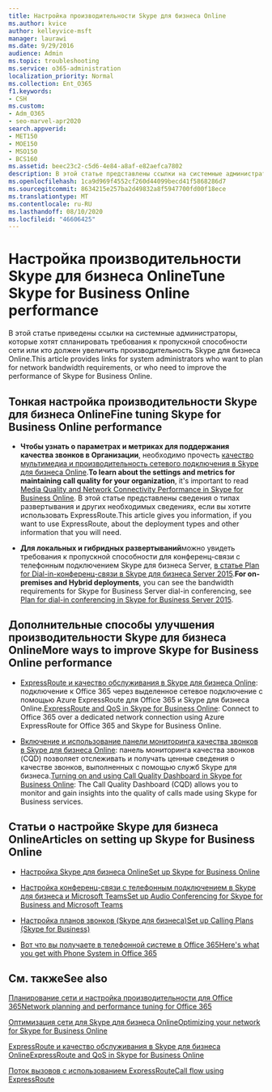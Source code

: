 ```yaml
---
title: Настройка производительности Skype для бизнеса Online
ms.author: kvice
author: kelleyvice-msft
manager: laurawi
ms.date: 9/29/2016
audience: Admin
ms.topic: troubleshooting
ms.service: o365-administration
localization_priority: Normal
ms.collection: Ent_O365
f1.keywords:
- CSH
ms.custom:
- Adm_O365
- seo-marvel-apr2020
search.appverid:
- MET150
- MOE150
- MSO150
- BCS160
ms.assetid: beec23c2-c5d6-4e84-a8af-e82aefca7802
description: В этой статье представлены ссылки на системные администраторы, планирующие требования к пропускной способности сети или повышающие производительность Skype для бизнеса Online.
ms.openlocfilehash: 1ca9d969f4552cf260d44099becd41f5868286d7
ms.sourcegitcommit: 8634215e257ba2d49832a8f5947700fd00f18ece
ms.translationtype: MT
ms.contentlocale: ru-RU
ms.lasthandoff: 08/10/2020
ms.locfileid: "46606425"
---
```

# <a name="tune-skype-for-business-online-performance"></a><span data-ttu-id="8ca77-103">Настройка производительности Skype для бизнеса Online</span><span class="sxs-lookup"><span data-stu-id="8ca77-103">Tune Skype for Business Online performance</span></span>

<span data-ttu-id="8ca77-104">В этой статье приведены ссылки на системные администраторы, которые хотят спланировать требования к пропускной способности сети или кто должен увеличить производительность Skype для бизнеса Online.</span><span class="sxs-lookup"><span data-stu-id="8ca77-104">This article provides links for system administrators who want to plan for network bandwidth requirements, or who need to improve the performance of Skype for Business Online.</span></span> 
  
## <a name="fine-tuning-skype-for-business-online-performance"></a><span data-ttu-id="8ca77-105">Тонкая настройка производительности Skype для бизнеса Online</span><span class="sxs-lookup"><span data-stu-id="8ca77-105">Fine tuning Skype for Business Online performance</span></span>

- <span data-ttu-id="8ca77-106">**Чтобы узнать о параметрах и метриках для поддержания качества звонков в Организации**, необходимо прочесть [качество мультимедиа и производительность сетевого подключения в Skype для бизнеса Online](https://docs.microsoft.com/skypeforbusiness/optimizing-your-network/media-quality-and-network-connectivity-performance).</span><span class="sxs-lookup"><span data-stu-id="8ca77-106">**To learn about the settings and metrics for maintaining call quality for your organization**, it's important to read [Media Quality and Network Connectivity Performance in Skype for Business Online](https://docs.microsoft.com/skypeforbusiness/optimizing-your-network/media-quality-and-network-connectivity-performance).</span></span> <span data-ttu-id="8ca77-107">В этой статье представлены сведения о типах развертывания и других необходимых сведениях, если вы хотите использовать ExpressRoute.</span><span class="sxs-lookup"><span data-stu-id="8ca77-107">This article gives you information, if you want to use ExpressRoute, about the deployment types and other information that you will need.</span></span>
    
- <span data-ttu-id="8ca77-108">**Для локальных и гибридных развертываний**можно увидеть требования к пропускной способности для конференц-связи с телефонным подключением Skype для бизнеса Server, [в статье Plan for Dial-in-конференц-связи в Skype для бизнеса Server 2015](https://docs.microsoft.com/skypeforbusiness/plan-your-deployment/conferencing/dial-in-conferencing).</span><span class="sxs-lookup"><span data-stu-id="8ca77-108">**For on-premises and Hybrid deployments**, you can see the bandwidth requirements for Skype for Business Server dial-in conferencing, see [Plan for dial-in conferencing in Skype for Business Server 2015](https://docs.microsoft.com/skypeforbusiness/plan-your-deployment/conferencing/dial-in-conferencing).</span></span>
    
## <a name="more-ways-to-improve-skype-for-business-online-performance"></a><span data-ttu-id="8ca77-109">Дополнительные способы улучшения производительности Skype для бизнеса Online</span><span class="sxs-lookup"><span data-stu-id="8ca77-109">More ways to improve Skype for Business Online performance</span></span>

- <span data-ttu-id="8ca77-110">[ExpressRoute и качество обслуживания в Skype для бизнеса Online](https://docs.microsoft.com/skypeforbusiness/optimizing-your-network/expressroute-and-qos-in-skype-for-business-online): подключение к Office 365 через выделенное сетевое подключение с помощью Azure ExpressRoute для Office 365 и Skype для бизнеса Online.</span><span class="sxs-lookup"><span data-stu-id="8ca77-110">[ExpressRoute and QoS in Skype for Business Online](https://docs.microsoft.com/skypeforbusiness/optimizing-your-network/expressroute-and-qos-in-skype-for-business-online): Connect to Office 365 over a dedicated network connection using Azure ExpressRoute for Office 365 and Skype for Business Online.</span></span> 
    
- <span data-ttu-id="8ca77-111">[Включение и использование панели мониторинга качества звонков в Skype для бизнеса Online](https://docs.microsoft.com/SkypeForBusiness/using-call-quality-in-your-organization/turning-on-and-using-call-quality-dashboard): панель мониторинга качества звонков (CQD) позволяет отслеживать и получать ценные сведения о качестве звонков, выполненных с помощью служб Skype для бизнеса.</span><span class="sxs-lookup"><span data-stu-id="8ca77-111">[Turning on and using Call Quality Dashboard in Skype for Business Online](https://docs.microsoft.com/SkypeForBusiness/using-call-quality-in-your-organization/turning-on-and-using-call-quality-dashboard): The Call Quality Dashboard (CQD) allows you to monitor and gain insights into the quality of calls made using Skype for Business services.</span></span> 
    
## <a name="articles-on-setting-up-skype-for-business-online"></a><span data-ttu-id="8ca77-112">Статьи о настройке Skype для бизнеса Online</span><span class="sxs-lookup"><span data-stu-id="8ca77-112">Articles on setting up Skype for Business Online</span></span>

- [<span data-ttu-id="8ca77-113">Настройка Skype для бизнеса Online</span><span class="sxs-lookup"><span data-stu-id="8ca77-113">Set up Skype for Business Online</span></span>](https://docs.microsoft.com/skypeforbusiness/set-up-skype-for-business-online/set-up-skype-for-business-online)
    
- [<span data-ttu-id="8ca77-114">Настройка конференц-связи с телефонным подключением в Skype для бизнеса и Microsoft Teams</span><span class="sxs-lookup"><span data-stu-id="8ca77-114">Set up Audio Conferencing for Skype for Business and Microsoft Teams</span></span>](https://docs.microsoft.com/skypeforbusiness/audio-conferencing-in-office-365/set-up-audio-conferencing)
    
- [<span data-ttu-id="8ca77-115">Настройка планов звонков (Skype для бизнеса)</span><span class="sxs-lookup"><span data-stu-id="8ca77-115">Set up Calling Plans (Skype for Business)</span></span>](https://docs.microsoft.com/SkypeForBusiness/what-are-calling-plans-in-office-365/set-up-calling-plans)
    
- [<span data-ttu-id="8ca77-116">Вот что вы получаете в телефонной системе в Office 365</span><span class="sxs-lookup"><span data-stu-id="8ca77-116">Here's what you get with Phone System in Office 365</span></span>](https://docs.microsoft.com/skypeforbusiness/what-is-phone-system-in-office-365/here-s-what-you-get-with-phone-system)
    
## <a name="see-also"></a><span data-ttu-id="8ca77-117">См. также</span><span class="sxs-lookup"><span data-stu-id="8ca77-117">See also</span></span>

[<span data-ttu-id="8ca77-118">Планирование сети и настройка производительности для Office 365</span><span class="sxs-lookup"><span data-stu-id="8ca77-118">Network planning and performance tuning for Office 365</span></span>](network-planning-and-performance.md)
  
[<span data-ttu-id="8ca77-119">Оптимизация сети для Skype для бизнеса Online</span><span class="sxs-lookup"><span data-stu-id="8ca77-119">Optimizing your network for Skype for Business Online</span></span>](https://docs.microsoft.com/skypeforbusiness/optimizing-your-network/optimizing-your-network)
  
[<span data-ttu-id="8ca77-120">ExpressRoute и качество обслуживания в Skype для бизнеса Online</span><span class="sxs-lookup"><span data-stu-id="8ca77-120">ExpressRoute and QoS in Skype for Business Online</span></span>](https://docs.microsoft.com/skypeforbusiness/optimizing-your-network/expressroute-and-qos-in-skype-for-business-online)
  
[<span data-ttu-id="8ca77-121">Поток вызовов с использованием ExpressRoute</span><span class="sxs-lookup"><span data-stu-id="8ca77-121">Call flow using ExpressRoute</span></span>](https://docs.microsoft.com/skypeforbusiness/optimizing-your-network/call-flow-using-expressroute)

